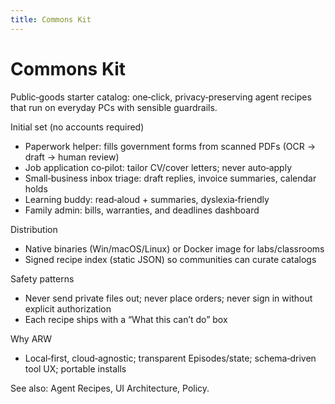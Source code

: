 ```yaml
---
title: Commons Kit
---
```


# Commons Kit

Public‑goods starter catalog: one‑click, privacy‑preserving agent recipes that run on everyday PCs with sensible guardrails.

Initial set (no accounts required)
- Paperwork helper: fills government forms from scanned PDFs (OCR → draft → human review)
- Job application co‑pilot: tailor CV/cover letters; never auto‑apply
- Small‑business inbox triage: draft replies, invoice summaries, calendar holds
- Learning buddy: read‑aloud + summaries, dyslexia‑friendly
- Family admin: bills, warranties, and deadlines dashboard

Distribution
- Native binaries (Win/macOS/Linux) or Docker image for labs/classrooms
- Signed recipe index (static JSON) so communities can curate catalogs

Safety patterns
- Never send private files out; never place orders; never sign in without explicit authorization
- Each recipe ships with a “What this can’t do” box

Why ARW
- Local‑first, cloud‑agnostic; transparent Episodes/state; schema‑driven tool UX; portable installs

See also: Agent Recipes, UI Architecture, Policy.

